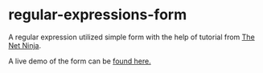 # regular-expressions-form
A regular expression utilized simple form with the help of tutorial from [The Net Ninja](https://www.youtube.com/playlist?list=PL4cUxeGkcC9g6m_6Sld9Q4jzqdqHd2HiD).

A live demo of the form can be [found here.](https://101010coder.github.io/regular-expressions-form)
